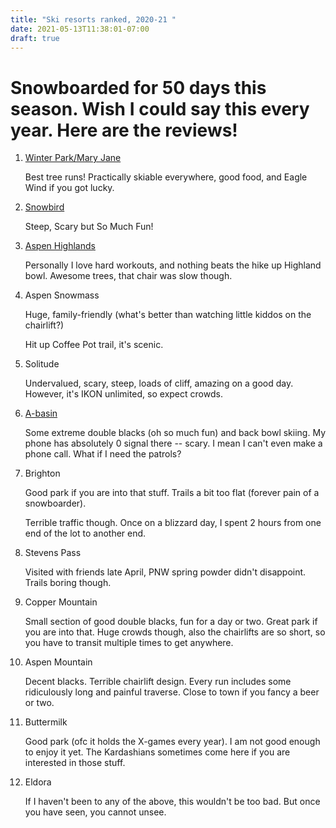 ```yaml
---
title: "Ski resorts ranked, 2020-21 "
date: 2021-05-13T11:38:01-07:00
draft: true
---
```

# Snowboarded for 50 days this season. Wish I could say this every year. Here are the reviews! 

1. [Winter Park/Mary Jane](/post/resorts/WinterPark.jpg "Winter Park")
   <p> Best tree runs! Practically skiable everywhere, good food, and Eagle Wind if you got lucky. <p>

2. [Snowbird](/post/resorts/Snowbird.png "Snowbird")
    <p>Steep, Scary but So Much Fun! <p>

3. [Aspen Highlands](/post/resorts/AspenHighland.png)
   <p>Personally I love hard workouts, and nothing beats the hike up Highland bowl. Awesome trees, that chair was slow though.<p>

4. Aspen Snowmass 
   <p>Huge, family-friendly (what's better than watching little kiddos on the chairlift?)<p>
   <p>Hit up Coffee Pot trail, it's scenic. <p>

5. Solitude 
   <p>Undervalued, scary, steep, loads of cliff, amazing on a good day.
   However, it's IKON unlimited, so expect crowds. <p>

6. [A-basin](/post/resorts/Abasin.png "Arapahoe Basin") 
   <p>Some extreme double blacks (oh so much fun) and back bowl skiing.
   My phone has absolutely 0 signal there -- scary. I mean I can't even make a phone call. What if I need the patrols? <p>

7. Brighton 
   <p>Good park if you are into that stuff. Trails a bit too flat (forever pain of a snowboarder).<p>
   Terrible traffic though. Once on a blizzard day, I spent 2 hours from one end of the lot to another end. <p>

8. Stevens Pass 
   <p>Visited with friends late April, PNW spring powder didn't disappoint. 
   Trails boring though. <p>

9. Copper Mountain 
   <p>Small section of good double blacks, fun for a day or two. Great park if you are into that. 
   Huge crowds though, also the chairlifts are so short, so you have to transit multiple times to get anywhere. <p>

10. Aspen Mountain 
    <p>Decent blacks. Terrible chairlift design. Every run includes some ridiculously long and painful traverse. 
    Close to town if you fancy a beer or two. <p>

11. Buttermilk 
    <p>Good park (ofc it holds the X-games every year). I am not good enough to enjoy it yet. 
    The Kardashians sometimes come here if you are interested in those stuff. <p>

12. Eldora 
    <p>If I haven't been to any of the above, this wouldn't be too bad. But once you have seen, you cannot unsee. <p>